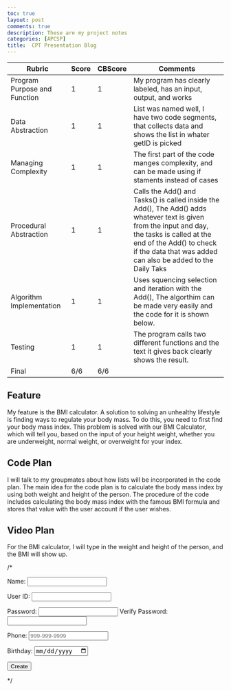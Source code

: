 ```yaml
---
toc: true
layout: post
comments: true
description: These are my project notes
categories: [APCSP]
title:  CPT Presentation Blog
---
```


| Rubric | Score | CBScore | Comments |
| --- | --- | --- | --- |
| Program Purpose and Function | 1 | 1 | My program has clearly labeled, has an input, output, and works |
| Data Abstraction | 1 | 1 | List was named well, I have two code segments, that collects data and shows the list in whater getID is picked |
| Managing Complexity | 1 | 1 | The first part of the code manges complexity, and can be made using if staments instead of cases |
| Procedural Abstraction | 1 | 1 | Calls the Add() and Tasks() is called inside the Add(), The Add() adds whatever text is given from the input and day, the tasks is called at the end of the Add() to check if the data that was added can also be added to the Daily Taks |
| Algorithm Implementation | 1 | 1 | Uses squencing selection and iteration with the Add(), The algorthim can be made very easily and the code for it is shown below.
| Testing | 1 | 1 | The program calls two different functions and the text it gives back clearly shows the result. |
| Final | 6/6 | 6/6 | |

## Feature
My feature is the BMI calculator. A solution to solving an unhealthy lifestyle is finding ways to regulate your body mass. To do this, you need to first find your body mass index. This problem is solved with our BMI Calculator, which will tell you, based on the input of your height weight, whether you are underweight, normal weight, or overweight for your index.

## Code Plan
I will talk to my groupmates about how lists will be incorporated in the code plan. The main idea for the code plan is to calculate the body mass index by using both weight and height of the person.  The procedure of the code includes calculating the body mass index with the famous BMI formula and stores that value with the user account if the user wishes. 

## Video Plan
For the BMI calculator, I will type in the weight and height of the person, and the BMI will show up.

/*
<form action="create_User()">
    <p><label>
        Name:
        <input type="text" name="name" id="name" required>
    </label></p>
    <p><label>
        User ID:
        <input type="text" name="uid" id="uid" required>
    </label></p>
    <p><label>
        Password:
        <input type="password" name="password" id="password" required>
        Verify Password:
        <input type="password" name="passwordV" id="passwordV" required>
    </label></p>
    <p><label>
        Phone:
        <input type="tel" name="phone_num" id="phone_num"
            pattern="[0-9]{3}-[0-9]{3}-[0-9]{4}"
            placeholder="999-999-9999">
    </label></p>
    <p><label>
        Birthday:
        <input type="date" name="dob" id="dob">
    </label></p>
    <p>
        <button>Create</button>
    </p>
</form>
*/